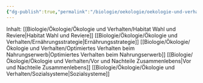 ```yaml
---
{"dg-publish":true,"permalink":"/biologie/oekologie/oekologie-und-verhalten/oekologie-und-verhalten/"}
---
```



Inhalt:
[[Biologie/Ökologie/Ökologie und Verhalten/Habitat Wahl und Reviere\|Habitat Wahl und Reviere]]
[[Biologie/Ökologie/Ökologie und Verhalten/Ernährungsstrategie\|Ernährungsstrategie]]
[[Biologie/Ökologie/Ökologie und Verhalten/Optimiertes Verhalten beim Nahrungserwerb\|Optimiertes Verhalten beim Nahrungserwerb]]
[[Biologie/Ökologie/Ökologie und Verhalten/Vor und Nachteile Zusammenlebens\|Vor und Nachteile Zusammenlebens]]
[[Biologie/Ökologie/Ökologie und Verhalten/Sozialsysteme\|Sozialsysteme]]
